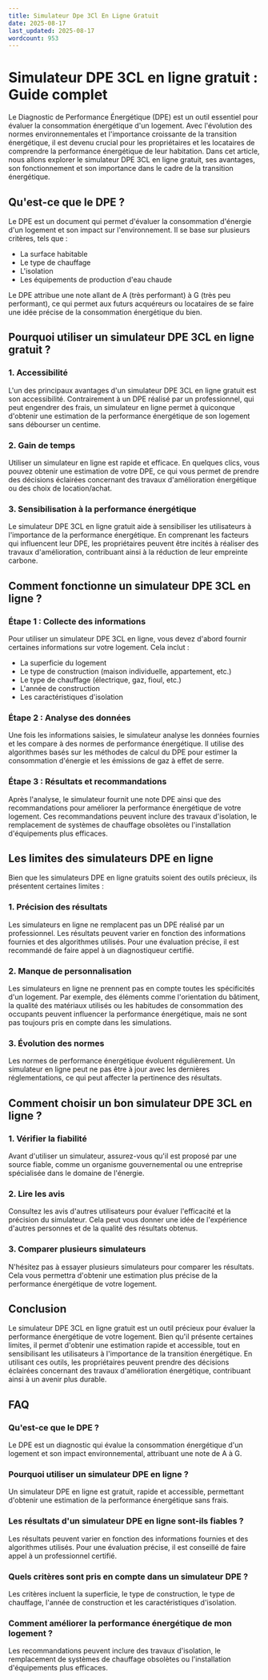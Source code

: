 ```yaml
---
title: Simulateur Dpe 3Cl En Ligne Gratuit
date: 2025-08-17
last_updated: 2025-08-17
wordcount: 953
---
```


# Simulateur DPE 3CL en ligne gratuit : Guide complet

Le Diagnostic de Performance Énergétique (DPE) est un outil essentiel pour évaluer la consommation énergétique d'un logement. Avec l'évolution des normes environnementales et l'importance croissante de la transition énergétique, il est devenu crucial pour les propriétaires et les locataires de comprendre la performance énergétique de leur habitation. Dans cet article, nous allons explorer le simulateur DPE 3CL en ligne gratuit, ses avantages, son fonctionnement et son importance dans le cadre de la transition énergétique.

## Qu'est-ce que le DPE ?

Le DPE est un document qui permet d'évaluer la consommation d'énergie d'un logement et son impact sur l'environnement. Il se base sur plusieurs critères, tels que :

- La surface habitable
- Le type de chauffage
- L'isolation
- Les équipements de production d'eau chaude

Le DPE attribue une note allant de A (très performant) à G (très peu performant), ce qui permet aux futurs acquéreurs ou locataires de se faire une idée précise de la consommation énergétique du bien.

## Pourquoi utiliser un simulateur DPE 3CL en ligne gratuit ?

### 1. Accessibilité

L'un des principaux avantages d'un simulateur DPE 3CL en ligne gratuit est son accessibilité. Contrairement à un DPE réalisé par un professionnel, qui peut engendrer des frais, un simulateur en ligne permet à quiconque d'obtenir une estimation de la performance énergétique de son logement sans débourser un centime.

### 2. Gain de temps

Utiliser un simulateur en ligne est rapide et efficace. En quelques clics, vous pouvez obtenir une estimation de votre DPE, ce qui vous permet de prendre des décisions éclairées concernant des travaux d'amélioration énergétique ou des choix de location/achat.

### 3. Sensibilisation à la performance énergétique

Le simulateur DPE 3CL en ligne gratuit aide à sensibiliser les utilisateurs à l'importance de la performance énergétique. En comprenant les facteurs qui influencent leur DPE, les propriétaires peuvent être incités à réaliser des travaux d'amélioration, contribuant ainsi à la réduction de leur empreinte carbone.

## Comment fonctionne un simulateur DPE 3CL en ligne ?

### Étape 1 : Collecte des informations

Pour utiliser un simulateur DPE 3CL en ligne, vous devez d'abord fournir certaines informations sur votre logement. Cela inclut :

- La superficie du logement
- Le type de construction (maison individuelle, appartement, etc.)
- Le type de chauffage (électrique, gaz, fioul, etc.)
- L'année de construction
- Les caractéristiques d'isolation

### Étape 2 : Analyse des données

Une fois les informations saisies, le simulateur analyse les données fournies et les compare à des normes de performance énergétique. Il utilise des algorithmes basés sur les méthodes de calcul du DPE pour estimer la consommation d'énergie et les émissions de gaz à effet de serre.

### Étape 3 : Résultats et recommandations

Après l'analyse, le simulateur fournit une note DPE ainsi que des recommandations pour améliorer la performance énergétique de votre logement. Ces recommandations peuvent inclure des travaux d'isolation, le remplacement de systèmes de chauffage obsolètes ou l'installation d'équipements plus efficaces.

## Les limites des simulateurs DPE en ligne

Bien que les simulateurs DPE en ligne gratuits soient des outils précieux, ils présentent certaines limites :

### 1. Précision des résultats

Les simulateurs en ligne ne remplacent pas un DPE réalisé par un professionnel. Les résultats peuvent varier en fonction des informations fournies et des algorithmes utilisés. Pour une évaluation précise, il est recommandé de faire appel à un diagnostiqueur certifié.

### 2. Manque de personnalisation

Les simulateurs en ligne ne prennent pas en compte toutes les spécificités d'un logement. Par exemple, des éléments comme l'orientation du bâtiment, la qualité des matériaux utilisés ou les habitudes de consommation des occupants peuvent influencer la performance énergétique, mais ne sont pas toujours pris en compte dans les simulations.

### 3. Évolution des normes

Les normes de performance énergétique évoluent régulièrement. Un simulateur en ligne peut ne pas être à jour avec les dernières réglementations, ce qui peut affecter la pertinence des résultats.

## Comment choisir un bon simulateur DPE 3CL en ligne ?

### 1. Vérifier la fiabilité

Avant d'utiliser un simulateur, assurez-vous qu'il est proposé par une source fiable, comme un organisme gouvernemental ou une entreprise spécialisée dans le domaine de l'énergie.

### 2. Lire les avis

Consultez les avis d'autres utilisateurs pour évaluer l'efficacité et la précision du simulateur. Cela peut vous donner une idée de l'expérience d'autres personnes et de la qualité des résultats obtenus.

### 3. Comparer plusieurs simulateurs

N'hésitez pas à essayer plusieurs simulateurs pour comparer les résultats. Cela vous permettra d'obtenir une estimation plus précise de la performance énergétique de votre logement.

## Conclusion

Le simulateur DPE 3CL en ligne gratuit est un outil précieux pour évaluer la performance énergétique de votre logement. Bien qu'il présente certaines limites, il permet d'obtenir une estimation rapide et accessible, tout en sensibilisant les utilisateurs à l'importance de la transition énergétique. En utilisant ces outils, les propriétaires peuvent prendre des décisions éclairées concernant des travaux d'amélioration énergétique, contribuant ainsi à un avenir plus durable.

## FAQ

### Qu'est-ce que le DPE ?

Le DPE est un diagnostic qui évalue la consommation énergétique d'un logement et son impact environnemental, attribuant une note de A à G.

### Pourquoi utiliser un simulateur DPE en ligne ?

Un simulateur DPE en ligne est gratuit, rapide et accessible, permettant d'obtenir une estimation de la performance énergétique sans frais.

### Les résultats d'un simulateur DPE en ligne sont-ils fiables ?

Les résultats peuvent varier en fonction des informations fournies et des algorithmes utilisés. Pour une évaluation précise, il est conseillé de faire appel à un professionnel certifié.

### Quels critères sont pris en compte dans un simulateur DPE ?

Les critères incluent la superficie, le type de construction, le type de chauffage, l'année de construction et les caractéristiques d'isolation.

### Comment améliorer la performance énergétique de mon logement ?

Les recommandations peuvent inclure des travaux d'isolation, le remplacement de systèmes de chauffage obsolètes ou l'installation d'équipements plus efficaces.